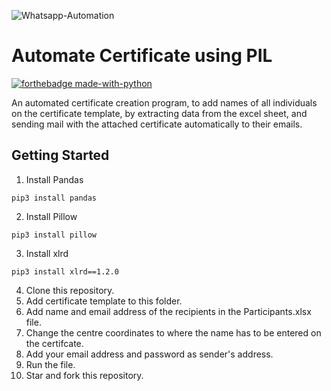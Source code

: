 ![Whatsapp-Automation](https://d25yuvogekh0nj.cloudfront.net/2020/12/mw1920_The-Ultimate-Guide-To-Creating-Automated-Email-Newsletters-Using-RSS-banner-1250x500.png)
# Automate Certificate using PIL
[![forthebadge made-with-python](http://ForTheBadge.com/images/badges/made-with-python.svg)](https://www.python.org/)

An automated certificate creation program, to add names of all individuals on the certificate template, by extracting data from the excel sheet, and sending mail with the attached certificate automatically to their emails.

## Getting Started
1. Install Pandas
```
pip3 install pandas
```
2. Install Pillow 
```
pip3 install pillow
```
3. Install xlrd
```
pip3 install xlrd==1.2.0
```
4. Clone this repository.
5. Add certificate template to this folder.
6. Add name and email address of the recipients in the Participants.xlsx file.
7. Change the centre coordinates to where the name has to be entered on the certifcate. 
8. Add your email address and password as sender's address.
9. Run the file.
10. Star and fork this repository.
